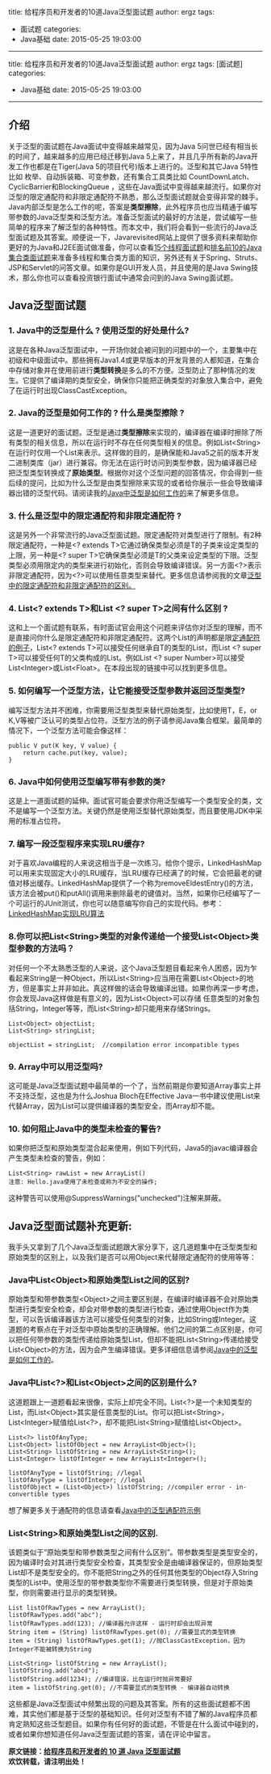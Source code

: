 title: 给程序员和开发者的10道Java泛型面试题
author: ergz
tags:
  - 面试题
categories:
  - Java基础
date: 2015-05-25 19:03:00
---
title: 给程序员和开发者的10道Java泛型面试题
author: ergz
tags: [面试题]
categories:
  - Java基础
date: 2015-05-25 19:03:00
---
## 介绍
关于泛型的面试题在Java面试中变得越来越常见，因为Java 5问世已经有相当长的时间了，越来越多的应用已经迁移到Java 5上来了，并且几乎所有新的Java开发工作也都是在Tiger(Java 5的项目代号)版本上进行的。泛型和其它Java 5特性比如 枚举、自动拆装箱、可变参数，还有集合工具类比如 CountDownLatch、CyclicBarrier和BlockingQueue ，这些在Java面试中变得越来越流行。如果你对 泛型的限定通配符和非限定通配符不熟悉，那么泛型面试题就会变得非常的棘手。 Java内部泛型是怎么工作的呢，答案是**类型擦除**，此外程序员也应当精通于编写带参数的Java泛型类和泛型方法。准备泛型面试的最好的方法是，尝试编写一些简单的程序来了解泛型的各种特性。而本文中，我们将会看到一些流行的Java泛型面试题及其答案。顺便说一下，Javarevisited网站上提供了很多资料来帮助你更好的为Java和J2EE面试做准备，你可以查看[15个线程面试题](http://javarevisited.blogspot.sg/2011/07/java-multi-threading-interview.html)和[排名前10的Java集合类面试题](http://javarevisited.blogspot.sg/2011/11/collection-interview-questions-answers.html)来准备多线程和集合类方面的知识，另外还有关于Spring、Struts、JSP和Servlet的问答文章。如果你是GUI开发人员，并且使用的是Java Swing技术，那么你也可以查看投资银行面试中通常会问到的Java Swing面试题。

<!--more-->

## Java泛型面试题
### 1. Java中的泛型是什么 ? 使用泛型的好处是什么?  
这是在各种Java泛型面试中，一开场你就会被问到的问题中的一个，主要集中在初级和中级面试中。那些拥有Java1.4或更早版本的开发背景的人都知道，在集合中存储对象并在使用前进行**类型转换**是多么的不方便。泛型防止了那种情况的发生。它提供了编译期的类型安全，确保你只能把正确类型的对象放入集合中，避免了在运行时出现ClassCastException。

### 2. Java的泛型是如何工作的 ? 什么是类型擦除 ?  
这是一道更好的面试题。泛型是通过**类型擦除**来实现的，编译器在编译时擦除了所有类型的相关信息，所以在运行时不存在任何类型相关的信息。例如List&#60;String&#62;在运行时仅用一个List来表示。这样做的目的，是确保能和Java5之前的版本开发二进制类库（jar）进行兼容。你无法在运行时访问到类型参数，因为编译器已经把泛型类型转换成了**原始类型**。根据你对这个泛型问题的回答情况，你会得到一些后续的提问，比如为什么泛型是由类型擦除来实现的或者给你展示一些会导致编译器出错的泛型代码。请阅读我的[Java中泛型是如何工作的](http://javarevisited.blogspot.com/2011/09/generics-java-example-tutorial.html)来了解更多信息。

### 3. 什么是泛型中的限定通配符和非限定通配符 ?
这是另外一个非常流行的Java泛型面试题。限定通配符对类型进行了限制。有2种限定通配符，一种是&#60;? extends T&#62;它通过确保类型必须是T的子类来设定类型的上限，另一种是&#60;? super T&#62;它确保类型必须是T的父类来设定类型的下限。泛型类型必须用限定内的类型来进行初始化，否则会导致编译错误。另一方面&#60;?&#62;表示非限定通配符，因为&#60;?&#62;可以使用任意类型来替代。更多信息请参阅我的文章[泛型中的限定通配符和非限定通配符的区别。](http://javarevisited.blogspot.com/2012/04/what-is-bounded-and-unbounded-wildcards.html)

### 4. List&#60;? extends T&#62;和List &#60;? super T&#62;之间有什么区别 ?  
这和上一个面试题有联系，有时面试官会用这个问题来评估你对泛型的理解，而不是直接问你什么是限定通配符和非限定通配符。这两个List的声明都是限[定通配符的例子](http://javarevisited.blogspot.sg/2012/04/what-is-bounded-and-unbounded-wildcards.html)，List&#60;? extends T&#62;可以接受任何继承自T的类型的List，而List &#60;? super T&#62;可以接受任何T的父类构成的List。例如List &#60;? super Number&#62;可以接受List&#60;Integer&#62;或List&#60;Float&#62;。在本段出现的链接中可以找到更多信息。

### 5. 如何编写一个泛型方法，让它能接受泛型参数并返回泛型类型?
编写泛型方法并不困难，你需要用泛型类型来替代原始类型，比如使用T，E，or K,V等被广泛认可的类型占位符。泛型方法的例子请参阅Java集合框架。最简单的情况下，一个泛型方法可能会像这样：

	public V put(K key, V value) {
        return cache.put(key, value);
	}

### 6. Java中如何使用泛型编写带有参数的类? 
这是上一道面试题的延伸。面试官可能会要求你用泛型编写一个类型安全的类，文不是编写一个泛型方法。关键仍然是使用泛型替代原始类型，而且要使用JDK中采用的标准占位符。

### 7. 编写一段泛型程序来实现LRU缓存? 
对于喜欢Java编程的人来说这相当于是一次练习。给你个提示，LinkedHashMap可以用来实现固定大小的LRU缓存，当LRU缓存已经满了的时候，它会把最老的键值对移出缓存。LinkedHashMap提供了一个称为removeEldestEntry()的方法，该方法会被put()和putAll()调用来删除最老的键值对。当然，如果你已经编写了一个可运行的JUnit测试，你也可以随意编写你自己的实现代码。参考：[LinkedHashMap实现LRU算法](#)

### 8.你可以把List&#60;String&#62;类型的对象传递给一个接受List&#60;Object&#62;类型参数的方法吗？   
对任何一个不太熟悉泛型的人来说，这个Java泛型题目看起来令人困惑，因为乍看起来String是一种Object，所以List&#60;String&#62;应当用在需要List&#60;Object&#62;的地方，但是事实上并非如此。真这样做的话会导致编译出错。如果你再深一步考虑，你会发现Java这样做是有意义的，因为List&#60;Object&#62;可以存储
任意类型的对象包括String，Integer等等，而List&#60;String&#62;却只能用来存储Strings。

	List<Object> objectList;
	List<String> stringList;
	     
	objectList = stringList;  //compilation error incompatible types

### 9. Array中可以用泛型吗?   
这可能是Java泛型面试题中最简单的一个了，当然前期是你要知道Array事实上并不支持泛型，这也是为什么Joshua Bloch在Effective Java一书中建议使用List来代替Array，因为List可以提供编译器的类型安全，而Array却不能。

### 10. 如何阻止Java中的类型未检查的警告? 
如果你把泛型和原始类型混合起来使用，例如下列代码，Java5的javac编译器会产生类型未检查的警告，例如：

	List<String> rawList = new ArrayList()
	注意: Hello.java使用了未检查或称为不安全的操作;

这种警告可以使用@SuppressWarnings("unchecked")注解来屏蔽。

## Java泛型面试题补充更新:  
我手头又拿到了几个Java泛型面试题跟大家分享下，这几道题集中在泛型类型和原始类型的区别上，以及我们是否可以用Object来代替限定通配符的使用等等：

### Java中List&#60;Object&#62;和原始类型List之间的区别?    
原始类型和带参数类型&#60;Object&#62;之间主要区别是，在编译时编译器不会对原始类型进行类型安全检查，却会对带参数的类型进行检查，通过使用Object作为类型，可以告诉编译器该方法可以接受任何类型的对象，比如String或Integer。这道题的考察点在于对泛型中原始类型的正确理解。他们之间的第二点区别是，你可以把任何带参数的类型传递给原始类型List，但却不能把List&#60;String&#62;传递给接受List&#60;Object&#62;的方法，因为会产生编译错误。更多详细信息请参阅[Java中的泛型是如何工作的](http://javarevisited.blogspot.sg/2011/09/generics-java-example-tutorial.html)。

### Java中List&#60;?&#62;和List&#60;Object&#62;之间的区别是什么?  
这道题跟上一道题看起来很像，实际上却完全不同。List&#60;?&#62;是一个未知类型的List，而List&#60;Object&#62;其实是任意类型的List。你可以把List&#60;String&#62;，List&#60;Integer&#62;赋值给List&#60;?&#62;，却不能把List&#60;String&#62;赋值给List&#60;Object&#62;。

	List<?> listOfAnyType;
	List<Object> listOfObject = new ArrayList<Object>();
	List<String> listOfString = new ArrayList<String>();
	List<Integer> listOfInteger = new ArrayList<Integer>();
	     
	listOfAnyType = listOfString; //legal
	listOfAnyType = listOfInteger; //legal
	listOfObject = (List<Object>) listOfString; //compiler error - in-convertible types 

想了解更多关于通配符的信息请查看[Java中的泛型通配符示例](http://javarevisited.blogspot.sg/2011/09/generics-java-example-tutorial.html)


### List&#60;String&#62;和原始类型List之间的区别.  

该题类似于“原始类型和带参数类型之间有什么区别”。带参数类型是类型安全的，因为编译时会对其进行类型安全检查，其类型安全是由编译器保证的，但原始类型List却不是类型安全的。你不能把String之外的任何其他类型的Object存入String类型的List中。使用泛型的带参数类型你不需要进行类型转换，但是对于原始类型，你则需要进行显示的类型转换。

	List listOfRawTypes = new ArrayList();
	listOfRawTypes.add("abc");
	listOfRawTypes.add(123); //编译器允许这样 - 运行时却会出现异常
	String item = (String) listOfRawTypes.get(0); //需要显式的类型转换
	item = (String) listOfRawTypes.get(1); //抛ClassCastException，因为Integer不能被转换为String
	     
	List<String> listOfString = new ArrayList();
	listOfString.add("abcd");
	listOfString.add(1234); //编译错误，比在运行时抛异常要好
	item = listOfString.get(0); //不需要显式的类型转换 - 编译器自动转换 

这些都是Java泛型面试中频繁出现的问题及其答案。所有的这些面试题都不困难，其实他们都是基于泛型的基础知识。任何对泛型有不错了解的Java程序员都肯定熟知这些泛型题目。如果你有任何好的面试题，不管是在什么面试中碰到的，或者如果你想知道任何Java泛型面试题的答案，请在评论中留言。


**原文链接：[给程序员和开发者的 10 道 Java 泛型面试题](https://www.oschina.net/translate/10-interview-questions-on-java-generics)  
欢饮转载，请注明出处！**
